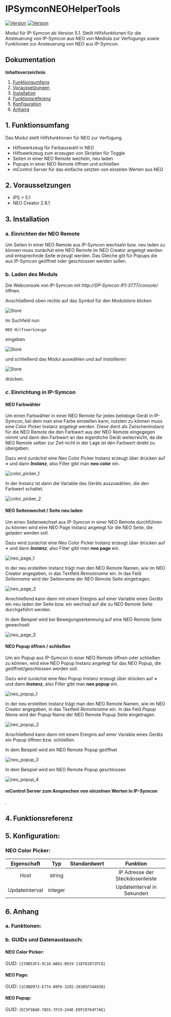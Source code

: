 # IPSymconNEOHelperTools
[![Version](https://img.shields.io/badge/Symcon-PHPModul-red.svg)](https://www.symcon.de/service/dokumentation/entwicklerbereich/sdk-tools/sdk-php/)
[![Version](https://img.shields.io/badge/Symcon%20Version-%3E%205.1-green.svg)](https://www.symcon.de/service/dokumentation/installation/)

Modul für IP-Symcon ab Version 5.1. Stellt Hilfsfunktionen für die Ansteuerung von IP-Symcon aus NEO von Mediola zur Verfügungs sowie Funktionen zur Ansteuerung von NEO aus IP-Symcon.

## Dokumentation

**Inhaltsverzeichnis**

1. [Funktionsumfang](#1-funktionsumfang)  
2. [Voraussetzungen](#2-voraussetzungen)  
3. [Installation](#3-installation)  
4. [Funktionsreferenz](#4-funktionsreferenz)
5. [Konfiguration](#5-konfiguartion)  
6. [Anhang](#6-anhang)  

## 1. Funktionsumfang

Das Modul stellt Hilfsfunktionen für NEO zur Verfügung.

- Hilfswerkzeug für Farbauswahl in NEO
- Hilfswerkzeug zum erzeugen von Skripten für Toggle
- Seiten in einer NEO Remote wecheln, neu laden
- Popups in einer NEO Remote öffnen und schließen
- mControl Server für das einfache setzten von einzelen Werten aus NEO

## 2. Voraussetzungen

 - IPS > 5.1
 - NEO Creator 2.8.1

## 3. Installation

### a. Einrichten der NEO Remote

Um Seiten in einer NEO Remote aus IP-Symcon wechseln bzw. neu laden zu können muss zunächst eine NEO Remote im NEO Creator angelegt werden und entsprechnde Seite erzeugt werden.
Das Gleiche gilt für Popups die aus IP-Symcon geöffnet oder geschlossen werden sollen.

### b. Laden des Moduls

Die Webconsole von IP-Symcon mit _http://{IP-Symcon IP}:3777/console/_ öffnen. 


Anschließend oben rechts auf das Symbol für den Modulstore klicken

![Store](img/store_icon.png?raw=true "open store")

Im Suchfeld nun

```
NEO Hilfswerkzeuge
```  

eingeben

![Store](img/module_store_search.png?raw=true "module search")

und schließend das Modul auswählen und auf _Installieren_

![Store](img/install.png?raw=true "install")

drücken.

### c. Einrichtung in IP-Symcon

#### NEO Farbwähler

Um einen Farbwähler in einer NEO Remote für jedes beliebige Gerät in IP-Symcon, bei dem man eine Farbe einstellen kann, nutzten zu können muss eine Color Picker Instanz angelegt werden.
Diese dient als Zwischeninstanz für die NEO Remote die den Farbwert aus der NEO Remote eingegegen nimmt und dann den Farbwert an das eigentliche Gerät weiterreicht, da die NEO Remote selber zur Zeit nicht in der Lage ist den Farbwert direkt zu übergeben.

Dazu wird zunächst eine Neo Color Picker Instanz erzeugt über drücken auf __+__ und dann __*Instanz*__, also Filter gibt man __neo color__ ein.

![color_picker_1](img/neo_color_picker_1.png?raw=true "Color Picker 1")


In der Instanz ist dann die Variable des Geräts auszuwählen, die den Farbwert schaltet.

![color_picker_2](img/neo_color_picker_2.png?raw=true "Color Picker 2")

#### NEO Seitenwechel / Seite neu laden

Um einen Seitenwechsel aus IP-Symcon in einer NEO Remote durchführen zu können wird eine NEO Page Instanz angelegt für die NEO Seite, die geladen werden soll.

Dazu wird zunächst eine Neo Color Picker Instanz erzeugt über drücken auf __+__ und dann __*Instanz*__, also Filter gibt man __neo page__ ein.

![neo_page_1](img/neo_page_1.png?raw=true "NEO Page 1")
 
In der neu erstellten Instanz trägt man den NEO Remote Namen, wie im NEO Creator angegeben, in das Textfeld _Remotename_ ein.
In das Feld _Seitenname_ wird der Seitenname der NEO Remote Seite eingetragen.
 
![neo_page_2](img/neo_page_2.png?raw=true "NEO Page 2")
 
Anschließend kann dann mit einem Ereignis auf einer Variable eines Geräts ein neu laden der Seite bzw. ein wechsel auf die zu NEO Remote Seite durchgeführt werden.
 
In dem Beispiel wird bei Bewegungserkennung auf eine NEO Remote Seite gewechselt
  
![neo_page_3](img/neo_page_3.png?raw=true "NEO Page 3")

#### NEO Popup öffnen / schließen

Um ein Popup aus IP-Symcon in einer NEO Remote öffnen oder schließen zu können, wird eine NEO Popup Instanz angelegt für das NEO Popup, die geöffnet/geschlossen werden soll.

Dazu wird zunächst eine Neo Popup Instanz erzeugt über drücken auf __+__ und dann __*Instanz*__, also Filter gibt man __neo popup__ ein.

![neo_popup_1](img/neo_popup_1.png?raw=true "NEO Popup 1")

In der neu erstellten Instanz trägt man den NEO Remote Namen, wie im NEO Creator angegeben, in das Textfeld _Remotename_ ein.
In das Feld _Popup Name_ wird der Popup Name der NEO Remote Popup Seite eingetragen.

![neo_popup_2](img/neo_popup_2.png?raw=true "NEO Popup 2")

Anschließend kann dann mit einem Ereignis auf einer Variable eines Geräts ein Popup öffnen bzw. schließen.
 
In dem Beispiel wird ein NEO Remote Popup geöffnet

![neo_popup_3](img/neo_popup_3.png?raw=true "NEO Popup 3")

In dem Beispiel wird ein NEO Remote Popup geschlossen

![neo_popup_4](img/neo_popup_4.png?raw=true "NEO Popup 4")

#### mControl Server zum Ansprechen von einzelnen Werten in IP-Symcon

.


## 4. Funktionsreferenz




## 5. Konfiguration:

### NEO Color Picker:

| Eigenschaft   | Typ     | Standardwert | Funktion                           |
| :-----------: | :-----: | :----------: | :--------------------------------: |
| Host          | string  |              | IP Adresse der Steckdosenleiste    |
| Updateinterval| integer |              | Updateinterval in Sekunden         |


## 6. Anhang

###  a. Funktionen:



	 
###  b. GUIDs und Datenaustausch:

#### NEO Color Picker:

GUID: `{239B53F3-9C16-AB61-B919-11EF82072FC8}` 

#### NEO Page:

GUID: `{1C9BD973-E774-80F6-3292-28305F34A938}` 

#### NEO Popup:

GUID: `{EC5F5B4D-7855-7FC9-244E-E9FC0764F7AE}` 
